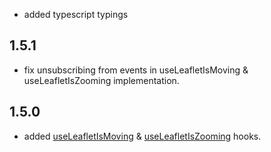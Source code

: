 
- added typescript typings

## 1.5.1

- fix unsubscribing from events in useLeafletIsMoving & useLeafletIsZooming implementation.

## 1.5.0

- added [useLeafletIsMoving](README.md#useleafletismoving) & [useLeafletIsZooming](README.md#useleafletiszooming) hooks.
